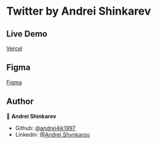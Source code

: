# Twitter by Andrei Shinkarev

## Live Demo

[Vercel](https://data-mola-trainee.vercel.app/)

## Figma

[Figma](https://www.figma.com/file/GFOIHqDzp8ngoxxwiRBAgH/Twitter-by-Andrei-Shynkarou?node-id=27%3A1277)

## Author

👤 **Andrei Shinkarev**

- Github: [@andrei4ik1997](https://github.com/andrei4ik1997)
- Linkedin: [@Andrei Shynkarou](https://www.linkedin.com/in/andrei-shynkarou-874425223/)
